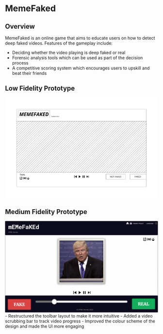 # MemeFaked

## Overview
MemeFaked is an online game that aims to educate users on how to detect deep faked videos. Features of the gameplay include:
- Deciding whether the video playing is deep faked or real
- Forensic analysis tools which can be used as part of the decision process
- A competitive scoring system which encourages users to upskill and beat their friends

## Low Fidelity Prototype
<img title="Low fidelity prototype of our design" alt="" src="/docs/images/low_fidelity.png">

## Medium Fidelity Prototype
<img title="Medium fidelity prototype of our design" alt="" src="/docs/images/med_fidelity.png">
- Restructured the toolbar layout to make it more intuitive
- Added a video scrubbing bar to track video progress
- Improved the colour scheme of the design and made the UI more engaging